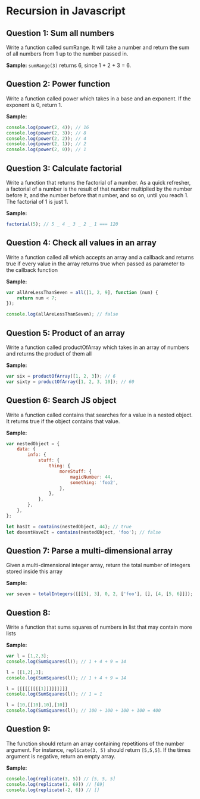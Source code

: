 # Recursion in Javascript

## Question 1: Sum all numbers

Write a function called sumRange. It will take a number and return the sum of all numbers from 1 up to the number passed in.

**Sample:** `sumRange(3)` returns 6, since 1 + 2 + 3 = 6.

## Question 2: Power function

Write a function called power which takes in a base and an exponent. If the exponent is 0, return 1.

**Sample:**

```js
console.log(power(2, 4)); // 16
console.log(power(2, 3)); // 8
console.log(power(2, 2)); // 4
console.log(power(2, 1)); // 2
console.log(power(2, 0)); // 1
```

## Question 3: Calculate factorial

Write a function that returns the factorial of a number. As a quick refresher, a factorial of a number is the result of that number multiplied by the number before it, and the number before that number, and so on, until you reach 1. The factorial of 1 is just 1.

**Sample:**

```js
factorial(5); // 5 _ 4 _ 3 _ 2 _ 1 === 120
```

## Question 4: Check all values in an array

Write a function called all which accepts an array and a callback and returns true if every value in the array returns true when passed as parameter to the callback function

**Sample:**

```js
var allAreLessThanSeven = all([1, 2, 9], function (num) {
	return num < 7;
});

console.log(allAreLessThanSeven); // false
```

## Question 5: Product of an array

Write a function called productOfArray which takes in an array of numbers and returns the product of them all

**Sample:**

```js
var six = productOfArray([1, 2, 3]); // 6
var sixty = productOfArray([1, 2, 3, 10]); // 60
```

## Question 6: Search JS object

Write a function called contains that searches for a value in a nested object. It returns true if the object contains that value.

**Sample:**

```JavaScript
var nestedObject = {
	data: {
		info: {
			stuff: {
				thing: {
					moreStuff: {
						magicNumber: 44,
						something: 'foo2',
					},
				},
			},
		},
	},
};

let hasIt = contains(nestedObject, 44); // true
let doesntHaveIt = contains(nestedObject, 'foo'); // false
```

## Question 7: Parse a multi-dimensional array

Given a multi-dimensional integer array, return the total number of integers stored inside this array

**Sample:**

```JavaScript
var seven = totalIntegers([[[5], 3], 0, 2, ['foo'], [], [4, [5, 6]]]); // 7
```

## Question 8:

Write a function that sums squares of numbers in list that may contain more lists

**Sample:**

```JavaScript
var l = [1,2,3];
console.log(SumSquares(l)); // 1 + 4 + 9 = 14

l = [[1,2],3];
console.log(SumSquares(l)); // 1 + 4 + 9 = 14

l = [[[[[[[[[1]]]]]]]]]
console.log(SumSquares(l)); // 1 = 1

l = [10,[[10],10],[10]]
console.log(SumSquares(l)); // 100 + 100 + 100 + 100 = 400
```

## Question 9:

The function should return an array containing repetitions of the number argument. For instance, `replicate(3, 5)` should return `[5,5,5]`. If the times argument is negative, return an empty array.

**Sample:**

```JavaScript
console.log(replicate(3, 5)) // [5, 5, 5]
console.log(replicate(1, 69)) // [69]
console.log(replicate(-2, 6)) // []
```
